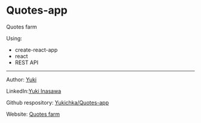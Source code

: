 # Quotes-app


Quotes farm 

Using:
- create-react-app
- react
- REST API


--------------------

Author: [Yuki](https://www.yukiinasawa.me) 

LinkedIn:[Yuki Inasawa](https://www.linkedin.com/in/yuki-inasawa)

Github respository: [Yukichka/Quotes-app](https://github.com/Yukichka/Quotes-app)

Website: [Quotes farm](https://quotes-farm.firebaseapp.com)
